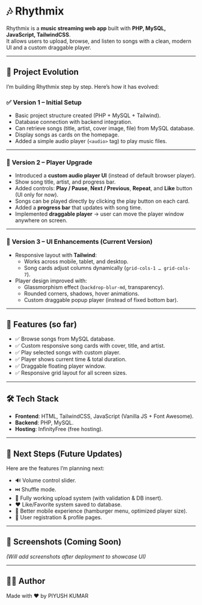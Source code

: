 # 🎶 Rhythmix

Rhythmix is a **music streaming web app** built with **PHP, MySQL, JavaScript, TailwindCSS**.  
It allows users to upload, browse, and listen to songs with a clean, modern UI and a custom draggable player.

---

## 🚀 Project Evolution

I’m building Rhythmix step by step. Here’s how it has evolved:

### ✅ **Version 1 – Initial Setup**
- Basic project structure created (PHP + MySQL + Tailwind).
- Database connection with backend integration.
- Can retrieve songs (title, artist, cover image, file) from MySQL database.
- Display songs as cards on the homepage.
- Added a simple audio player (`<audio>` tag) to play music files.

---

### 🎵 **Version 2 – Player Upgrade**
- Introduced a **custom audio player UI** (instead of default browser player).
- Show song title, artist, and progress bar.
- Added controls: **Play / Pause**, **Next / Previous**, **Repeat**, and **Like** button (UI only for now).
- Songs can be played directly by clicking the play button on each card.
- Added a **progress bar** that updates with song time.
- Implemented **draggable player** → user can move the player window anywhere on screen.

---

### 🎨 **Version 3 – UI Enhancements (Current Version)**
- Responsive layout with **Tailwind**:
  - Works across mobile, tablet, and desktop.
  - Song cards adjust columns dynamically (`grid-cols-1 … grid-cols-7`).
- Player design improved with:
  - Glassmorphism effect (`backdrop-blur-md`, transparency).
  - Rounded corners, shadows, hover animations.
  - Custom draggable popup player (instead of fixed bottom bar).

---

## 📌 Features (so far)
- ✅ Browse songs from MySQL database.  
- ✅ Custom responsive song cards with cover, title, and artist.  
- ✅ Play selected songs with custom player.  
- ✅ Player shows current time & total duration.  
- ✅ Draggable floating player window.  
- ✅ Responsive grid layout for all screen sizes.   

---

## 🛠️ Tech Stack
- **Frontend**: HTML, TailwindCSS, JavaScript (Vanilla JS + Font Awesome).  
- **Backend**: PHP, MySQL.  
- **Hosting**: InfinityFree (free hosting).  

---

## 🎯 Next Steps (Future Updates)
Here are the features I’m planning next:
- 🔊 Volume control slider.  
- ⏭️ Shuffle mode.  
- 📂 Fully working upload system (with validation & DB insert).  
- ❤️ Like/Favorite system saved to database.  
- 📱 Better mobile experience (hamburger menu, optimized player size).  
- 🔑 User registration & profile pages.  

---

## 📸 Screenshots (Coming Soon)
*(Will add screenshots after deployment to showcase UI)*

---

## 👨‍💻 Author
Made with ❤️ by PIYUSH KUMAR

